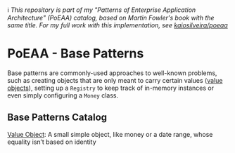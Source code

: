 ℹ️ _This repository is part of my "Patterns of Enterprise Application Architecture" (PoEAA) catalog, based on Martin Fowler's book with the same title. For my full work with this implementation, see [kaiosilveira/poeaa](https://github.com/kaiosilveira/patterns-of-enterprise-application-architecture)_

# PoEAA - Base Patterns

Base patterns are commonly-used approaches to well-known problems, such as creating objects that are only meant to carry certain values ([value objects](/value-object/)), setting up a `Registry` to keep track of in-memory instances or even simply configuring a `Money` class.

## Base Patterns Catalog

[Value Object](./value-object/): A small simple object, like money or a date range, whose equality isn’t based on identity
